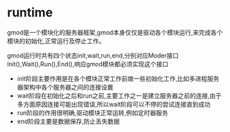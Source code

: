 # runtime
gmod是一个模块化的服务器框架,gmod本身仅仅是驱动各个模块运行,来完成各个模块的初始化,正常运行及停止工作。

gmod运行时共有四个状态init,wait,run,end,分别对应Moder接口Init(),Wait(),Run(),End(),响应gmod模块都必须实现这个接口

* init阶段主要作用是在各个模块正常工作前做一些初始化工作,比如多进程服务器架构中各个服务器之间的连接设置
* wait阶段在初始化之后和run之前,主要工作之一是建立服务器之前的连接,由于多方面原因连接可能出现错误,所以wait阶段可以不停的尝试连接直到成功
* run阶段的作用很明确,驱动模块正常运转,例如定时器服务
* end阶段主要是数据保存,防止丢失数据

